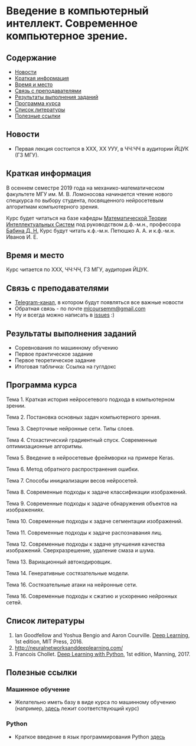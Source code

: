# Введение в компьютерный интеллект. Современное компьютерное зрение.

## Содержание
* [Новости](#news)
* [Краткая информация](#info)
* [Время и место](#ww)
* [Связь с преподавателями](#feedback)
* [Результаты выполнения заданий](#marks)
* [Программа курса](#program)
* [Список литературы](#lit)
* [Полезные ссылки](#links)
## <a name="news" /> Новости
* Первая лекция состоится в ХХХ, ХХ УУУ, в ЧЧ:ЧЧ в аудитории ЙЦУК (ГЗ МГУ).
## <a name="info" /> Краткая информация 
В осеннем семестре 2019 года на механико-математическом факультете МГУ им. М. В. Ломоносова начинается чтение нового спецкурса по выбору студента, посвященного нейросетевым алгоритмам компьютерного зрения. 

Курс будет читаться на базе кафедры [Математической Теории Интеллектуальных Систем](http://intsys.msu.ru) под руководством д.ф.-м.н., профессора [Бабина Д. Н.](http://intsys.msu.ru/staff/babin/) Курс будут читать к.ф.-м.н. Петюшко А. А. и к.ф.-м.н. Иванов И. Е.
## <a name="ww" /> Время и место 
Курс читается по ХХХ, ЧЧ:ЧЧ, ГЗ МГУ, аудитория ЙЦУК. 
## <a name="feedback" /> Связь с преподавателями
* [Telegram-канал](https://t.me/joinchat/AAAAAEUmx5cJLOdLXsOt8g), в котором будут появляться все важные новости
* Обратная связь - по почте mlcoursemm@gmail.com
* Ну и всегда можно написать в [issues](https://github.com/mlcoursemm/cvcoursemm2019autumn/issues) :)
## <a name="marks" /> Результаты выполнения заданий
* Соревнования по машинному обучению
* Первое практическое задание
* Первое теоретическое задание
* Итоговая табличка: Ссылка на гуглдокс
## <a name="program" /> Программа курса 
Тема 1.
Краткая история нейросетевого подхода в компьютерном зрении.

Тема 2.
Постановка основных задач компьютерного зрения.

Тема 3.
Сверточные нейронные сети. Типы слоев.

Тема 4.
Стохастический градиентный спуск. Современные оптимизационные алгоритмы.

Тема 5.
Введение в нейросетевые фреймворки на примере Keras.

Тема 6.
Метод обратного распространения ошибки.

Тема 7.
Способы инициализации весов нейросетей.

Тема 8.
Современные подходы к задаче классификации изображений. 

Тема 9.
Современные подходы к задаче обнаружения объектов на изображениях.

Тема 10.
Современные подходы к задаче сегментации изображений.

Тема 11.
Современные подходы к задаче распознавания лиц.

Тема 12.
Современные подходы к задаче улучшения качества изображений. Сверхразрешение, удаление смаза и шума.

Тема 13.
Вариационный автокодировщик.

Тема 14.
Генеративные состязательные модели.

Тема 16.
Состязательные атаки на нейронные сети.

Тема 16.
Современные подходы к сжатию и ускорению нейронных сетей.
## <a name="lit" /> Список литературы
1. Ian Goodfellow and Yoshua Bengio and Aaron Courville. [Deep Learning](https://www.deeplearningbook.org), 1st edition, MIT Press, 2016.
2. http://neuralnetworksanddeeplearning.com/
3. Francois Chollet. [Deep Learning with Python](http://faculty.neu.edu.cn/yury/AAI/Textbook/Deep%20Learning%20with%20Python.pdf), 1st edition, Manning, 2017.
## <a name="links" /> Полезные ссылки 
### Машинное обучение
* Желательно иметь базу в виде курса по машинному обучению (например, [здесь](https://github.com/mlcoursemm/mlcoursemm2019spring) лежит соответствующий курс)
### Python
* Краткое введение в язык программирования Python [здесь](https://github.com/mlcoursemm/mlcoursemm2019spring/blob/master/prac/Python_intro.ipynb)
